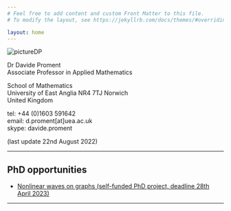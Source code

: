```yaml
---
# Feel free to add content and custom Front Matter to this file.
# To modify the layout, see https://jekyllrb.com/docs/themes/#overriding-theme-defaults

layout: home
---
```


![](/research/assets/picture.png "pictureDP")

Dr Davide Proment <br />
Associate Professor in Applied Mathematics

School of Mathematics <br />
University of East Anglia
NR4 7TJ Norwich <br />
United Kingdom

tel: +44 (0)1603 591642 <br />
email: d.proment[at]uea.ac.uk <br />
skype: davide.proment

(last update 22nd August 2022)

*****

## PhD opportunities
<!-- - [Vortex-impurity interactions in quantum fluids (competition-funded PhD project, deadline 15th January 2021)](https://davideproment.github.io/research/phd/2020/11/18/fundedPhD.html) ) -->
- [Nonlinear waves on graphs (self-funded PhD project, deadline 28th April 2023)](https://www.uea.ac.uk/course/phd-doctorate/nonlinear-waves-on-graphs-promentd-u23sf/2023)

*****


